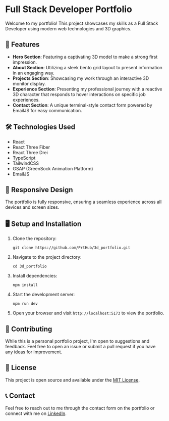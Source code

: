 # Full Stack Developer Portfolio

Welcome to my portfolio! This project showcases my skills as a Full Stack Developer using modern web technologies and 3D graphics.

## 🚀 Features

- **Hero Section**: Featuring a captivating 3D model to make a strong first impression.
- **About Section**: Utilizing a sleek bento grid layout to present information in an engaging way.
- **Projects Section**: Showcasing my work through an interactive 3D monitor display.
- **Experience Section**: Presenting my professional journey with a reactive 3D character that responds to hover interactions on specific job experiences.
- **Contact Section**: A unique terminal-style contact form powered by EmailJS for easy communication.

## 🛠️ Technologies Used

- React
- React Three Fiber
- React Three Drei
- TypeScript
- TailwindCSS
- GSAP (GreenSock Animation Platform)
- EmailJS

## 📱 Responsive Design

The portfolio is fully responsive, ensuring a seamless experience across all devices and screen sizes.

## 🖥️ Setup and Installation

1. Clone the repository:
   ```
   git clone https://github.com/PrtHub/3d_portfolio.git
   ```

2. Navigate to the project directory:
   ```
   cd 3d_portfolio
   ```

3. Install dependencies:
   ```
   npm install
   ```

4. Start the development server:
   ```
   npm run dev
   ```

5. Open your browser and visit `http://localhost:5173` to view the portfolio.

## 🤝 Contributing

While this is a personal portfolio project, I'm open to suggestions and feedback. Feel free to open an issue or submit a pull request if you have any ideas for improvement.

## 📄 License

This project is open source and available under the [MIT License](LICENSE).

## 📞 Contact

Feel free to reach out to me through the contact form on the portfolio or connect with me on [LinkedIn](https://www.linkedin.com/in/pritam-ghosh-dev).
